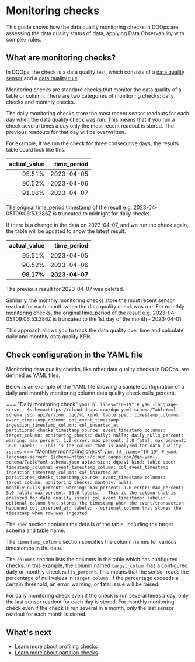 # Monitoring checks
This guide shows how the data quality monitoring checks in DQOps are assessing the data quality status of data, applying Data Observability with complex rules.

## What are monitoring checks?

In DQOps, the check is a data quality test, which consists of a [data quality sensor](../definition-of-data-quality-sensors.md) and a
[data quality rule](../definition-of-data-quality-rules.md).

Monitoring checks are standard checks that monitor the data quality of a table or column. There are two categories of 
monitoring checks: daily checks and monthly checks.

The daily monitoring checks store the most recent sensor readouts for each day when the data quality check was run. 
This means that if you run a check several times a day only the most recent readout is stored. The previous readouts for 
that day will be overwritten. 

For example, if we run the check for three consecutive days, the results table could look like this:

| actual_value | time_period |
|-------------:|------------:|
 |       95.51% |  2023-04-05 |
 |       90.52% |  2023-04-06 |
 |       91.06% |  2023-04-07 |

The original time_period timestamp of the result e.g. 2023-04-05T09:06:53.386Z is truncated to midnight for daily checks.

If there is a change in the data on 2023-04-07, and we run the check again, the table will be updated to show the latest result. 

| actual_value |    time_period |
|-------------:|---------------:|
|       95.51% |     2023-04-05 |
|       90.52% |     2023-04-06 |
|   **98.17%** | **2023-04-07** |

The previous result for 2023-04-07 was deleted.

Similarly, the monthly monitoring checks store the most recent sensor readout for each month when the data quality check was run.
For monthly monitoring checks, the original time_period of the result e.g. 2023-04-05T09:06:53.386Z is truncated to the 1st day of the month - 2023-04-01. 

This approach allows you to track the data quality over time and calculate daily and monthly data quality KPIs.

## Check configuration in the YAML file
Monitoring data quality checks, like other data quality checks in DQOps, are defined as YAML files.

Below is an example of the YAML file showing a sample configuration of a daily and monthly monitoring column data quality check
nulls_percent.

=== "Daily monitoring check"
    ``` yaml hl_lines="10-19"
    # yaml-language-server: $schema=https://cloud.dqops.com/dqo-yaml-schema/TableYaml-schema.json
    apiVersion: dqo/v1
    kind: table
    spec:
      timestamp_columns:
        event_timestamp_column: col_event_timestamp
        ingestion_timestamp_column: col_inserted_at
        partitioned_checks_timestamp_source: event_timestamp
      columns:
        target_column:
          monitoring_checks:
            daily:
              nulls:
                daily_nulls_percent:
                  warning:
                    max_percent: 1.0
                  error:
                    max_percent: 5.0
                  fatal:
                    max_percent: 30.0
          labels:
          - This is the column that is analyzed for data quality issues
    ```
=== "Monthly monitoring check"
    ``` yaml hl_lines="10-19"
    # yaml-language-server: $schema=https://cloud.dqops.com/dqo-yaml-schema/TableYaml-schema.json
    apiVersion: dqo/v1
    kind: table
    spec:
      timestamp_columns:
        event_timestamp_column: col_event_timestamp
        ingestion_timestamp_column: col_inserted_at
        partitioned_checks_timestamp_source: event_timestamp
      columns:
        target_column:
          monitoring_checks:
            monthly:
              nulls:
                monthly_nulls_percent:
                  warning:
                    max_percent: 1.0
                  error:
                    max_percent: 5.0
                  fatal:
                    max_percent: 30.0
          labels:
          - This is the column that is analyzed for data quality issues
        col_event_timestamp:
          labels:
          - optional column that stores the timestamp when the event/transaction happened
        col_inserted_at:
          labels:
          - optional column that stores the timestamp when row was ingested
    ```

The `spec` section contains the details of the table, including the target schema and table name.

The `timestamp_columns` section specifies the column names for various timestamps in the data.

The `columns` section lists the columns in the table which has configured checks. In this example, the column named
`target_column` has a configured daily or monthly check `nulls_percent`. This means that the sensor reads the percentage of null
values in `target_column`. If the percentage exceeds a certain threshold, an error, warning, or fatal issue will
be raised. 

For daily monitoring check even if the check is run several times a day, only the last sensor readout for each day
is stored. For monthly monitoring check even if the check is run several in a month, only the last sensor readout for each month
is stored.

## What's next 

- [Learn more about profiling checks](data-profiling-checks.md)
- [Learn more about partition checks](partition-checks.md)